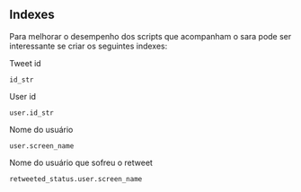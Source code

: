 Indexes
-------

Para melhorar o desempenho dos scripts que acompanham o sara pode ser interessante se criar os seguintes indexes:

Tweet id
```
id_str
```

User id
```
user.id_str
```

Nome do usuário
```
user.screen_name
```

Nome do usuário que sofreu o retweet
```
retweeted_status.user.screen_name
```
